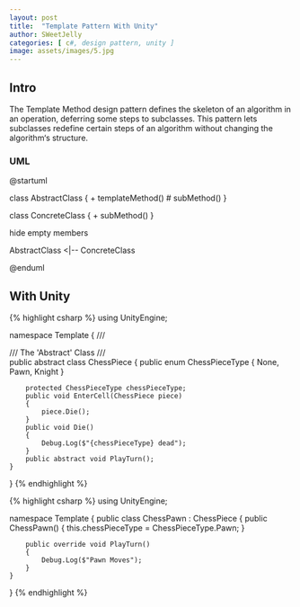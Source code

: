 ```yaml
---
layout: post
title:  "Template Pattern With Unity"
author: SWeetJelly
categories: [ c#, design pattern, unity ]
image: assets/images/5.jpg
---
```


## Intro

The Template Method design pattern defines the skeleton of an algorithm in an operation, deferring some steps to subclasses. This pattern lets subclasses redefine certain steps of an algorithm without changing the algorithm‘s structure.

### UML
@startuml

class AbstractClass {
    + templateMethod()
    # subMethod()
}

class ConcreteClass {
    + subMethod()
}

hide empty members

AbstractClass <|-- ConcreteClass

@enduml

## With Unity

{% highlight csharp %}
using UnityEngine;

namespace Template
{
    /// <summary>
    /// The 'Abstract' Class
    /// </summary>
    public abstract class ChessPiece
    {
        public enum ChessPieceType
        {
            None,
            Pawn,
            Knight
        }

        protected ChessPieceType chessPieceType;
        public void EnterCell(ChessPiece piece)
        {
            piece.Die();
        }
        public void Die()
        {
            Debug.Log($"{chessPieceType} dead");
        }
        public abstract void PlayTurn();
    }
}
{% endhighlight %}

{% highlight csharp %}
using UnityEngine;

namespace Template
{
    public class ChessPawn : ChessPiece
    {
        public ChessPawn()
        {
            this.chessPieceType = ChessPieceType.Pawn;
        }

        public override void PlayTurn()
        {
            Debug.Log($"Pawn Moves");
        }
    }
}
{% endhighlight %}